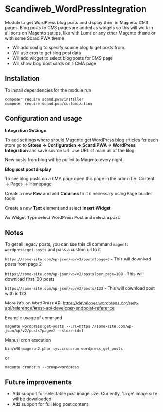 # Scandiweb_WordPressIntegration

Module to get WordPress blog posts and display them in Magneto CMS pages. Blog posts to CMS pages
are added as widgets so this will work in all sorts on Magento setups, like with Luma or any other
Magento theme or with some ScandiPWA theme

* Will add config to specify source blog to get posts from.
* Will use cron to get blog post data
* Will add widget to select blog posts for CMS page
* Will show blog post cards on a CMA page

## Installation

To install dependencies for the module run

```
composer require scandipwa/installer
composer require scandipwa/customization

```

## Configuration and usage

**Integration Settings**

To add settings where should Magento get WordPress blog articles for each store go to
**Stores → Configuration → ScandiPWA → WordPress Integration** and save source Url.
Use URL of main url of the blog

New posts from blog will be pulled to Magento every night.


**Blog post post display**

To see blog posts on a CMA page open this page in the admin f.e.
Content → Pages →  Homepage

Create a new **Row** and add **Columns** to it if necessary using Page builder tools

Create a new **Text** element and select **Insert Widget**

As Widget Type select WordPress Post and select a post.

## Notes

To get all legacy posts, you can use this cli command `magento wordpress:get-posts` and pass a custom url to it

`https://some-site.com/wp-json/wp/v2/posts?page=2` - This will download posts from page 2

`https://some-site.com/wp-json/wp/v2/posts?per_page=100` - This will download first 100 posts

`https://some-site.com/wp-json/wp/v2/posts/123` - This will download post with id 123

More info on WordPress API https://developer.wordpress.org/rest-api/reference/#rest-api-developer-endpoint-reference


Example usage of command

`magento wordpress:get-posts --url=https://some-site.com/wp-json/wp/v2/posts?page=2 --store-id=1`

Manual cron execution

`bin/n98-magerun2.phar sys:cron:run wordpress_get_posts`

or

`magento cron:run --group=wordpress`


## Future improvements
* Add support for selectable post image size. Currently, 'large' image size will be downloaded
* Add support for full blog post content
